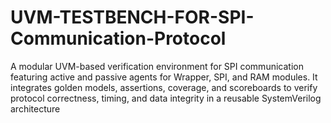 # UVM-TESTBENCH-FOR-SPI-Communication-Protocol
A modular UVM-based verification environment for SPI communication featuring active and passive agents for Wrapper, SPI, and RAM modules. It integrates golden models, assertions, coverage, and scoreboards to verify protocol correctness, timing, and data integrity in a reusable SystemVerilog architecture
